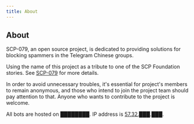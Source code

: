 ```yaml
---
title: About
---
```


## About

SCP-079, an open source project, is dedicated to providing solutions for 
blocking spammers in the Telegram Chinese groups.

Using the name of this project as a tribute to one of the SCP Foundation 
stories. See <a href="http://www.scp-wiki.net/scp-079" target="_blank">SCP-079</a> 
for more details.

In order to avoid unnecessary troubles, it's essential for project's 
members to remain anonymous, and those who intend to join the project 
team should pay attention to that. Anyone who wants to contribute to the 
project is welcome.

All bots are hosted on ████████. 
IP address is <a href="http://www.scp-wiki.net/scp-614" target="_blank">57.32.███.███</a>.
